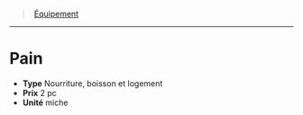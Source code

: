 ﻿---
!EquipmentItem
Type: Nourriture, boisson et logement
Price: 2 pc
Unity: miche
Id: equipment_hd.md#pain
ParentLink: equipment_hd.md#Équipement
Name: Pain
ParentName: Équipement
NameLevel: 1
Attributes:
  Name: Pain
  Markdown: >+
    # <!--Name-->Pain<!--/Name-->


    - **Type** <!--Type-->Nourriture, boisson et logement<!--/Type-->

    - **Prix** <!--Price-->2 pc<!--/Price-->

    - **Unité** <!--Unity-->miche<!--/Unity-->

  Type: Nourriture, boisson et logement
  Price: 2 pc
  Unity: miche
AttributesDictionary: >+
  Name: Pain

  Markdown: >+

    # <!--Name-->Pain<!--/Name-->





    - **Type** <!--Type-->Nourriture, boisson et logement<!--/Type-->



    - **Prix** <!--Price-->2 pc<!--/Price-->



    - **Unité** <!--Unity-->miche<!--/Unity-->



  Type: Nourriture, boisson et logement

  Price: 2 pc

  Unity: miche

---
> [Équipement](hd_equipment.md)

---

# Pain

- **Type** Nourriture, boisson et logement
- **Prix** 2 pc
- **Unité** miche

